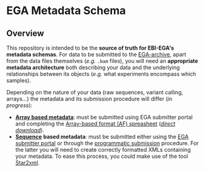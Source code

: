 # EGA Metadata Schema
## Overview
This repository is intended to be the **source of truth for EBI-EGA's metadata schemas**. For data to be submitted to the [EGA-archive](https://ega-archive.org/submission/quickguide), apart from the data files themselves (_e.g._ `.bam` files), you will need an **appropriate metadata architecture** both describing your data and the underlying relationships between its objects (_e.g._ what experiments encompass which samples).

Depending on the nature of your data (raw sequences, variant calling, arrays...) the metadata and its submission procedure will differ (_in progress_):
* [**Array based metadata**](https://ega-archive.org/submission/array_based/metadata): must be submitted using EGA submitter portal and completing the [Array-based format (AF) spreasheet](https://github.com/EbiEga/ega-metadata-schema/blob/8dca24c694b0c005f1b0d665f1c6900e766f38d7/templates/array-based-metadata/EGA_Array_based_Format_V4.3.xlsx) ([_direct download_](https://github.com/EbiEga/ega-metadata-schema/raw/8dca24c694b0c005f1b0d665f1c6900e766f38d7/templates/array-based-metadata/EGA_Array_based_Format_V4.3.xlsx)).
* [**Sequence**](https://ega-archive.org/submission/sequence) **based metadata**: must be submitted either using the [EGA submitter portal](https://ega-archive.org/submission/tools/submitter-portal) or through the [programmatic submission](https://ega-archive.org/submission/sequence/programmatic_submissions) procedure. For the latter you will need to create correctly formatted XMLs containing your metadata. To ease this process, you could make use of the tool [Star2xml](Star2xml/).
